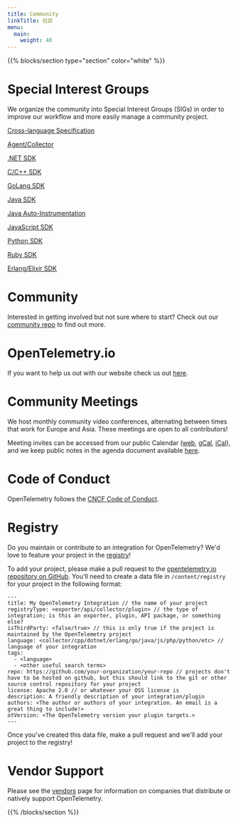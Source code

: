 ```yaml
---
title: Community
linkTitle: 社区 
menu:
  main:
    weight: 40
---
```

{{% blocks/section type="section" color="white" %}}

# Special Interest Groups
We organize the community into Special Interest Groups (SIGs) in order to improve our workflow and more easily manage a community project.  

[Cross-language Specification](https://github.com/open-telemetry/community#cross-language-specification)

[Agent/Collector](https://github.com/open-telemetry/community#agentcollector)

[.NET SDK](https://github.com/open-telemetry/community#net-sdk)

[C/C++ SDK](https://github.com/open-telemetry/community#cc-sdk)

[GoLang SDK](https://github.com/open-telemetry/community#golang-sdk)

[Java SDK](https://github.com/open-telemetry/community#java-sdk)

[Java Auto-Instrumentation](https://github.com/open-telemetry/community#java-auto-instrumentation)

[JavaScript SDK](https://github.com/open-telemetry/community#javascript-sdk)

[Python SDK](https://github.com/open-telemetry/community#python-sdk)

[Ruby SDK](https://github.com/open-telemetry/community#ruby-sig)

[Erlang/Elixir SDK](https://github.com/open-telemetry/community#erlangelixir-sdk)

# Community 
Interested in getting involved but not sure where to start? Check out our [community repo](https://github.com/open-telemetry/community) to find out more.

# OpenTelemetry.io
If you want to help us out with our website check us out [here](https://github.com/open-telemetry/opentelemetry.io).

# Community Meetings  
We host monthly community video conferences, alternating between times that work for Europe and Asia. These meetings are open to all contributors!

Meeting invites can be accessed from our public Calendar ([web](https://calendar.google.com/calendar/embed?src=google.com_b79e3e90j7bbsa2n2p5an5lf60%40group.calendar.google.com), [gCal](https://calendar.google.com/calendar?cid=Z29vZ2xlLmNvbV9iNzllM2U5MGo3YmJzYTJuMnA1YW41bGY2MEBncm91cC5jYWxlbmRhci5nb29nbGUuY29t), [iCal](https://calendar.google.com/calendar/ical/google.com_b79e3e90j7bbsa2n2p5an5lf60%40group.calendar.google.com/public/basic.ics)), and we keep public notes in the agenda document available [here](https://docs.google.com/document/d/1uvua6R-VnOpMmAjM3b7j3jQDFz6KHDzbEX4ZaZ9BFso/edit).

# Code of Conduct  
OpenTelemetry follows the [CNCF Code of Conduct](https://github.com/cncf/foundation/blob/master/code-of-conduct.md).

# Registry
Do you maintain or contribute to an integration for OpenTelemetry? We'd love to feature your project in the [registry](/registry)!

To add your project, please make a pull request to the [opentelemetry.io repository on GitHub](https://github.com/open-telemetry/opentelemetry.io). You'll need to create a data file in `/content/registry` for your project in the following format:

```
---
title: My OpenTelemetry Integration // the name of your project
registryType: <exporter/api/collector/plugin> // the type of integration; is this an exporter, plugin, API package, or something else?
isThirdParty: <false/true> // this is only true if the project is maintained by the OpenTelemetry project
language: <collector/cpp/dotnet/erlang/go/java/js/php/python/etc> // language of your integration
tags:
  - <language>
  - <other useful search terms>
repo: https://github.com/your-organization/your-repo // projects don't have to be hosted on github, but this should link to the git or other source control repository for your project
license: Apache 2.0 // or whatever your OSS license is
description: A friendly description of your integration/plugin
authors: <The author or authors of your integration. An email is a great thing to include!>
otVersion: <The OpenTelemetry version your plugin targets.> 
---
```

Once you've created this data file, make a pull request and we'll add your project to the registry!

# Vendor Support

Please see the [vendors](/vendors) page for information on companies that distribute or natively support OpenTelemetry.

{{% /blocks/section %}}
